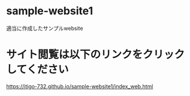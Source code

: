 # sample-website1
適当に作成したサンプルwebsite

# サイト閲覧は以下のリンクをクリックしてください
 https://itigo-732.github.io/sample-website1/index_web.html
